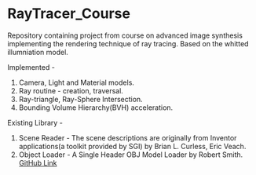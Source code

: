 # RayTracer_Course
Repository containing project from course on advanced image synthesis implementing the rendering technique of ray tracing. Based on the whitted illumniation model.

Implemented - 
1. Camera, Light and Material models.
2. Ray routine - creation, traversal.
3. Ray-triangle, Ray-Sphere Intersection.
4. Bounding Volume Hierarchy(BVH) acceleration.

Existing Library - 
1. Scene Reader - The scene descriptions are originally from Inventor applications(a toolkit provided by SGI) by Brian L. Curless, Eric Veach.
2. Object Loader - A Single Header OBJ Model Loader by Robert Smith. [GitHub Link](https://github.com/Bly7/OBJ-Loader)
